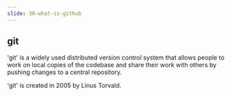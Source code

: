 ```yaml
---
slide: 30-what-is-github
---
```

## git

'git' is a widely used distributed version control system that allows people to work on local copies of the codebase and share their work with others by pushing changes to a central repository.

'git' is created in 2005 by Linus Torvald.